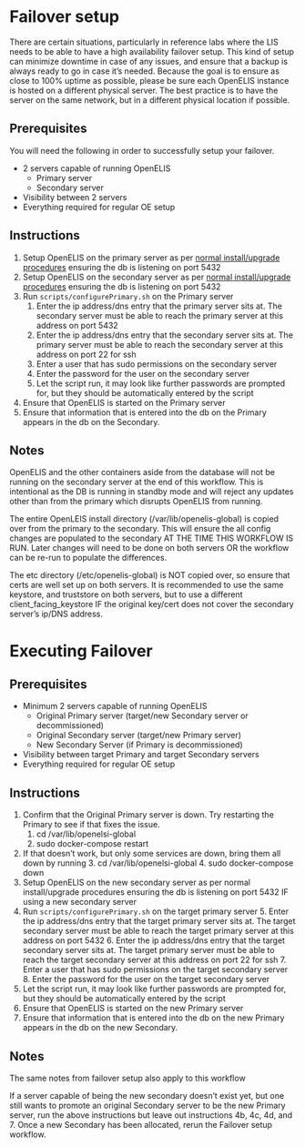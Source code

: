 # Failover setup

There are certain situations, particularly in reference labs where the LIS needs to be able to have a high availability failover setup. This kind of setup can minimize downtime in case of any issues, and ensure that a backup is always ready to go in case it’s needed. Because the goal is to ensure as close to 100% uptime as possible, please be sure each OpenELIS instance is hosted on a different physical server. The best practice is to have the server on the same network, but in a different physical location if possible. 


## Prerequisites

You will need the following in order to successfully setup your failover. 

* 2 servers capable of running OpenELIS
    * Primary server
    * Secondary server
* Visibility between 2 servers
* Everything required for regular OE setup


## Instructions



1. Setup OpenELIS on the primary server as per [normal install/upgrade procedures](/install) ensuring the db is listening on port 5432
2. Setup OpenELIS on the secondary server as per [normal install/upgrade procedures](/install) ensuring the db is listening on port 5432
3. Run `scripts/configurePrimary.sh` on the Primary server
    1. Enter the ip address/dns entry that the primary server sits at. The secondary server must be able to reach the primary server at this address on port 5432
    2. Enter the ip address/dns entry that the secondary server sits at. The primary server must be able to reach the secondary server at this address on port 22 for ssh
    3. Enter a user that has sudo permissions on the secondary server
    4. Enter the password for the user on the secondary server
    5. Let the script run, it may look like further passwords are prompted for, but they should be automatically entered by the script
4. Ensure that OpenELIS is started on the Primary server
5. Ensure that information that is entered into the db on the Primary appears in the db on the Secondary. 


## Notes

OpenELIS and the other containers aside from the database will not be running on the secondary server at the end of this workflow. This is intentional as the DB is running in standby mode and will reject any updates other than from the primary which disrupts OpenELIS from running.

The entire OpenLEIS install directory (/var/lib/openelis-global) is copied over from the primary to the secondary. This will ensure the all config changes are populated to the secondary AT THE TIME THIS WORKFLOW IS RUN. Later changes will need to be done on both servers OR the workflow can be re-run to populate the differences.

The etc directory (/etc/openelis-global) is NOT copied over, so ensure that certs are well set up on both servers. It is recommended to use the same keystore, and truststore on both servers, but to use a different client_facing_keystore IF the original key/cert does not cover the secondary server’s ip/DNS address.


# Executing Failover


## Prerequisites



* Minimum 2 servers capable of running OpenELIS
    * Original Primary server (target/new Secondary server or decommissioned)
    * Original Secondary server (target/new Primary server)
    * New Secondary Server (if Primary is decommissioned)
* Visibility between target Primary and target Secondary servers
* Everything required for regular OE setup


## Instructions



1. Confirm that the Original Primary server is down. Try restarting the Primary to see if that fixes the issue. 
    1. cd /var/lib/openelsi-global
    2. sudo docker-compose restart
2. If that doesn’t work, but  only some services are down, bring them all down by running
    3. cd /var/lib/openelsi-global
    4. sudo docker-compose down
3. Setup OpenELIS on the new secondary server as per normal install/upgrade procedures ensuring the db is listening on port 5432 IF using a new secondary server
4. Run `scripts/configurePrimary.sh` on the target primary server
    5. Enter the ip address/dns entry that the target primary server sits at. The target secondary server must be able to reach the target primary server at this address on port 5432
    6. Enter the ip address/dns entry that the target secondary server sits at. The target primary server must be able to reach the target secondary server at this address on port 22 for ssh
    7. Enter a user that has sudo permissions on the target secondary server
    8. Enter the password for the user on the target secondary server
5. Let the script run, it may look like further passwords are prompted for, but they should be automatically entered by the script
6. Ensure that OpenELIS is started on the new Primary server
7. Ensure that information that is entered into the db on the new Primary appears in the db on the new Secondary.


## Notes

The same notes from failover setup also apply to this workflow

 

If a server capable of being the new secondary doesn’t exist yet, but one still wants to promote an original Secondary server to be the new Primary server, run the above instructions but leave out instructions 4b, 4c, 4d, and 7. Once a new Secondary has been allocated, rerun the Failover setup workflow.

